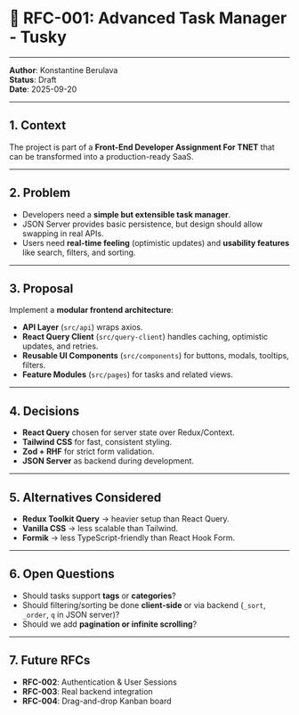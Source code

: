 # 📄 RFC-001: Advanced Task Manager - Tusky

---

**Author**: Konstantine Berulava  
**Status**: Draft  
**Date**: 2025-09-20

---

## 1. Context

The project is part of a **Front-End Developer Assignment For TNET** that can be transformed into a production-ready SaaS.

---

## 2. Problem

- Developers need a **simple but extensible task manager**.
- JSON Server provides basic persistence, but design should allow swapping in real APIs.
- Users need **real-time feeling** (optimistic updates) and **usability features** like search, filters, and sorting.

---

## 3. Proposal

Implement a **modular frontend architecture**:

- **API Layer** (`src/api`) wraps axios.
- **React Query Client** (`src/query-client`) handles caching, optimistic updates, and retries.
- **Reusable UI Components** (`src/components`) for buttons, modals, tooltips, filters.
- **Feature Modules** (`src/pages`) for tasks and related views.

---

## 4. Decisions

- **React Query** chosen for server state over Redux/Context.
- **Tailwind CSS** for fast, consistent styling.
- **Zod + RHF** for strict form validation.
- **JSON Server** as backend during development.

---

## 5. Alternatives Considered

- **Redux Toolkit Query** → heavier setup than React Query.
- **Vanilla CSS** → less scalable than Tailwind.
- **Formik** → less TypeScript-friendly than React Hook Form.

---

## 6. Open Questions

- Should tasks support **tags** or **categories**?
- Should filtering/sorting be done **client-side** or via backend (`_sort`, `_order`, `q` in JSON server)?
- Should we add **pagination or infinite scrolling**?

---

## 7. Future RFCs

- **RFC-002**: Authentication & User Sessions
- **RFC-003**: Real backend integration
- **RFC-004**: Drag-and-drop Kanban board

```

```
